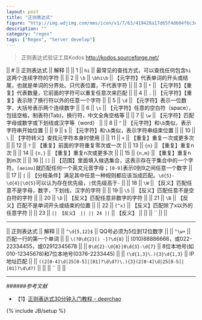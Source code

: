 ```yaml
---
layout: post
title: "正则表达式"
figure: "http://img.wdjimg.com/mms/icon/v1/7/63/419428a17d65f4d604f6c3e00f404637_256_256.png"
description: ""
category: "regex"
tags: ["Regex", "Server develop"]
---
```


> 正则表达式验证工具Kodos http://kodos.sourceforge.net/

|| # || 正则表达式 || 解释 ||
|| 1 || `hi` || 最常见的查找方式，可以查找任何包含`hi`这两个连续字符的字符 ||
|| 2 || `\b` || `\bhi\b` || 【元字符】代表单词的开头或结尾，也就是单词的分界处。只代表位置，不代表字符 ||
|| 3 || `*` || 【元字符】【重复】代表数量，它前面的字符可以重复任意次来匹配 ||
|| 4 || `.` || 【元字符】【重复】表示除了换行符以外的任意一个字符 ||
|| 5 || `\d` || 【元字符】表示一位数字，大括号表示两个连续数字 ||
|| 6 || `\s` || 【元字符】任意的空白符（space），包括空格，制表符(Tab)，换行符，中文全角空格等 ||
|| 7 || `\w` || 【元字符】匹配字母或数字或下划线或汉字等（word） ||
|| 8 || `^` || 【元字符】和`\b`类似，表示字符串开始位置 ||
|| 9 || `$` || 【元字符】和`\b`类似，表示字符串结束位置 ||
|| 10 || `\` || 【字符转义】查找元字符本身时使用 ||
|| 11 || `+` || 【重复】重复一次或更多次 ||
|| 12 || `?` || 【重复】前面的字符重复零次或一次 ||
|| 13 || `{n}` || 【重复】重复n次 ||
|| 14 || `{n,}` || 【重复】重复n次或更多次 ||
|| 15 || `{n,m}` || 【重复】重复n到m次 ||
|| 16 || `[]` || 【范围】里面填入候选集合，这表示存在于集合中的一个字符。`[aeiou]`就匹配任何一个英文元音字母；`[0-9]`表示0到9之间任意一个数字 ||
|| 17 || `|` || 【分枝条件】满足其中任意一种规则都应该当成匹配。`\d{5}-\d{4}|\d{5}`可以认为存在优先级，`|`优先级高于`-` ||
|| 18 || `\W` || 【反义】匹配任意不是字母，数字，下划线，汉字的字符 ||
|| 19 || `\S` || 【反义】匹配任意不是空白符的字符 ||
|| 20 || `\D` || 【反义】匹配任意非数字的字符 ||
|| 21 || `\B` || 【反义】匹配不是单词开头或结束的位置 ||
|| 22 || `[^x]` || 【反义】匹配除了x以外的任意字符 ||
|| 23 || `` || 【反义】 ||
|| 24 || `` || 【反义】 ||
||  || `` ||  ||

---

|| 正则表达式 || 解释 ||
|| `^\d{5,12}$` || QQ号必须为5位到12位数字 ||
|| `^\w+` || 匹配一行的第一个单词 ||
|| `\(?0\d{2}[) -]?\d{8}` || (010)88886666，或022-22334455，或02912345678 ||
|| `0\d{2}-\d{8}|0\d{3}-\d{7}` || 8位本地号(如010-12345678)和7位本地号(0376-2233445) ||
|| `(\d{1,3}\.){3}\d{1,3}` || IP地址匹配 ||
|| `((2[0-4]\d|25[0-5]|[01]?\d\d?)\.){3}(2[0-4]\d|25[0-5]|[01]?\d\d?)` ||  ||
|| `` ||  ||


---

######*参考文献*
+ 【1】[正则表达式30分钟入门教程 - deerchao](http://deerchao.net/tutorials/regex/regex.htm)

{% include JB/setup %}